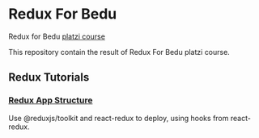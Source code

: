 # Redux For Bedu
Redux for Bedu [platzi course](https://platzi.com/clases/redux/)

This repository contain the result of Redux For Bedu platzi course.

## Redux Tutorials
### [Redux App Structure](https://redux.js.org/tutorials/essentials/part-2-app-structure)

Use @reduxjs/toolkit and react-redux to deploy, using hooks from react-redux.
